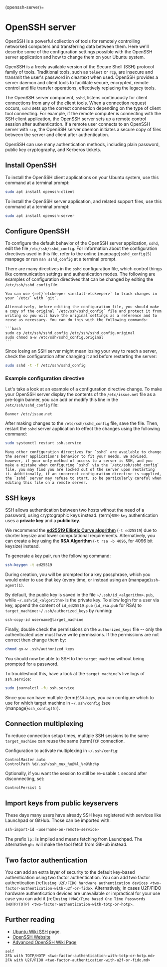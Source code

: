 (openssh-server)=

# OpenSSH server

OpenSSH is a powerful collection of tools for remotely controlling networked computers and transferring data between them. Here we'll describe some of the configuration settings possible with the OpenSSH server application and how to change them on your Ubuntu system.

OpenSSH is a freely available version of the Secure Shell (SSH) protocol family of tools. Traditional tools, such as `telnet` or `rcp`, are insecure and transmit the user's password in cleartext when used. OpenSSH provides a server daemon and client tools to facilitate secure, encrypted, remote control and file transfer operations, effectively replacing the legacy tools.

The OpenSSH server component, `sshd`, listens continuously for client connections from any of the client tools. When a connection request occurs, `sshd` sets up the correct connection depending on the type of client tool connecting. For example, if the remote computer is connecting with the SSH client application, the OpenSSH server sets up a remote control session after authentication. If a remote user connects to an OpenSSH server with `scp`, the OpenSSH server daemon initiates a secure copy of files between the server and client after authentication.

OpenSSH can use many authentication methods, including plain password, public key cryptography, and Kerberos tickets.

## Install OpenSSH

To install the OpenSSH client applications on your Ubuntu system, use this command at a terminal prompt:

```bash
sudo apt install openssh-client
```

To install the OpenSSH server application, and related support files, use this command at a terminal prompt:

```bash
sudo apt install openssh-server
```

## Configure OpenSSH

To configure the default behavior of the OpenSSH server application, `sshd`, edit the file `/etc/ssh/sshd_config`. For information about the configuration directives used in this file, refer to the online {manpage}`sshd_config(5)` manpage or run `man sshd_config` at a terminal prompt.

There are many directives in the `sshd` configuration file, which control things like communication settings and authentication modes. The following are examples of configuration directives that can be changed by editing the `/etc/ssh/sshd_config` file.

````{tip}
You can use {ref}`etckeeper <install-etckeeper>` to track changes in your `/etc/` with `git`.

Alternatively, before editing the configuration file, you should make a copy of the original `/etc/ssh/sshd_config` file and protect it from writing so you will have the original settings as a reference and to reuse as necessary. You can do this with the following commands:

```bash
sudo cp /etc/ssh/sshd_config /etc/ssh/sshd_config.original
sudo chmod a-w /etc/ssh/sshd_config.original
```
````

Since losing an SSH server might mean losing your way to reach a server, check the configuration after changing it and before restarting the server:

```bash
sudo sshd -t -f /etc/ssh/sshd_config
```

### Example configuration directive

Let's take a look at an example of a configuration directive change. To make your OpenSSH server display the contents of the `/etc/issue.net` file as a pre-login banner, you can add or modify this line in the `/etc/ssh/sshd_config` file:

```text
Banner /etc/issue.net
```

After making changes to the `/etc/ssh/sshd_config` file, save the file. Then, restart the `sshd` server application to effect the changes using the following command:

```bash
sudo systemctl restart ssh.service
```

```{warning}
Many other configuration directives for `sshd` are available to change the server application's behavior to fit your needs. Be advised, however, if your only method of access to a server is SSH, and you make a mistake when configuring `sshd` via the `/etc/ssh/sshd_config` file, you may find you are locked out of the server upon restarting it. Additionally, if an incorrect configuration directive is supplied, the `sshd` server may refuse to start, so be particularly careful when editing this file on a remote server.
```

## SSH keys

SSH allows authentication between two hosts without the need of a password, using cryptographic keys instead.
{term}`SSH-key` authentication uses a **private key** and a **public key**.

We recommend the [**ed25519 Elliptic Curve algorithm**](https://ed25519.cr.yp.to/) (`-t ed25519`) due to shorter keysize and lower computational requirements.
Alternatively, you can create a key using the **RSA Algorithm** (`-t rsa -b 4096`, for 4096 bit keysize) instead.

To generate a key pair, run the following command:

```bash
ssh-keygen -t ed25519
```

During creation, you will be prompted for a key passphrase, which you would enter to use that key (every time, or instead using an {manpage}`ssh-agent(1)`.

By default, the public key is saved in the file `~/.ssh/id_<algorithm>.pub`, while `~/.ssh/id_<algorithm>` is the private key.
To allow login for a user via key, append the content of `id_ed25519.pub` (`id_rsa.pub` for RSA) to `target_machine:~/.ssh/authorized_keys` by running:

```bash
ssh-copy-id username@target_machine
```

Finally, double check the permissions on the `authorized_keys` file -- only the authenticated user must have write permissions.
If the permissions are not correct then change them by:

```bash
chmod go-w .ssh/authorized_keys
```

You should now be able to SSH to the `target_machine` without being prompted for a password.

To troubleshoot this, have a look at the `target_machine`'s live logs of `ssh.service`:

```bash
sudo journalctl -fu ssh.service
```

Since you can have multiple {term}`SSH-key`s, you can configure which to use for which target machine in `~/.ssh/config` (see {manpage}`ssh_config(5)`).



## Connection multiplexing

To reduce connection setup times, multiple SSH sessions to the same `target_machine` can reuse the same {term}`TCP` connection.

Configuration to activate multiplexing in `~/.ssh/config`:
```text
ControlMaster auto
ControlPath %d/.ssh/ssh_mux_%u@%l_%r@%h:%p
```

Optionally, if you want the session to still be re-usable `1` second after disconnecting, set:
```text
ControlPersist 1
```


## Import keys from public keyservers

These days many users have already SSH keys registered with services like Launchpad or GitHub. Those can be imported with:

```bash
ssh-import-id <username-on-remote-service>
```

The prefix `lp:` is implied and means fetching from Launchpad. The alternative `gh:` will make the tool fetch from GitHub instead.

## Two factor authentication

You can add an extra layer of security to the default key-based authentication using two factor authentication. You can add two factor authentication {ref}`using U2F/FIDO hardware authentication devices <two-factor-authentication-with-u2f-or-fido>`. Alternatively, in cases U2F/FIDO hardware authentication devices are unavailable or impractical for your use case you can add it {ref}`using HMAC/Time based One Time Passwords (HOTP/TOTP) <two-factor-authentication-with-totp-or-hotp>`.

## Further reading

- [Ubuntu Wiki SSH](https://help.ubuntu.com/community/SSH) page.
- [OpenSSH Website](http://www.openssh.org/)
- [Advanced OpenSSH Wiki Page](https://wiki.ubuntu.com/AdvancedOpenSSH)

```{toctree}
self
2FA with TOTP/HOTP <two-factor-authentication-with-totp-or-hotp.md>
2FA with U2F/FIDO <two-factor-authentication-with-u2f-or-fido.md>
```
